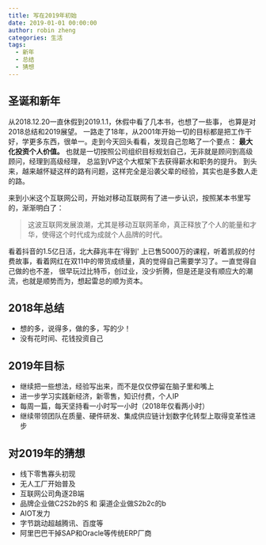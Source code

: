 ```yaml
---
title: 写在2019年初始
date: 2019-01-01 00:00:00
author: robin zheng
categories: 生活
tags:
  - 新年
  - 总结
  - 猜想
---
```


## 圣诞和新年

从2018.12.20一直休假到2019.1.1，休假中看了几本书，也想了一些事， 也算是对2018总结和2019展望。
一路走了18年，从2001年开始一切的目标都是把工作干好，学更多东西，很单一。走到今天回头看看，发现自己忽略了一个要点： **最大化投资个人价值。**
也就是一切按照公司组织目标规划自己，无非就是顾问到高级顾问，经理到高级经理， 总监到VP这个大框架下去获得薪水和职务的提升。
到头来，越来越怀疑这样的路有问题，这样完全是沿袭父辈的经验，其实也是多数人走的路。

来到小米这个互联网公司，开始对移动互联网有了进一步认识，按照某本书里写的，渐渐明白了：
> 这波互联网发展浪潮，尤其是移动互联网革命，真正释放了个人的能量和才华，使得这个时代成为成就个人品牌的时代。

看着抖音的1.5亿日活，北大薛兆丰在'得到' 上已售5000万的课程，听着凯叔的付费故事，看着网红在双11中的带货成绩量，真的觉得自己需要学习了。一直觉得自己做的也不差， 很早玩过比特币，创过业，没少折腾，但是还是没有顺应大的潮流，也就是顺势而为，想起雷总的顺为资本。

## 2018年总结

- 想的多，说得多，做的多，写的少！
- 没有花时间、花钱投资自己

## 2019年目标

- 继续把一些想法，经验写出来，而不是仅仅停留在脑子里和嘴上
- 进一步学习实践新经济，新零售，知识付费，个人IP
- 每周一篇，每天坚持看一小时写一小时（2018年仅看两小时）
- 继续带领团队在质量、硬件研发、集成供应链计划数字化转型上取得变革性进步

## 对2019年的猜想

- 线下零售寡头初现
- 无人工厂开始普及
- 互联网公司角逐2B端
- 品牌企业做C2S2b的S 和 渠道企业做S2b2c的b
- AIOT发力
- 字节跳动超越腾讯、百度等 
- 阿里巴巴干掉SAP和Oracle等传统ERP厂商

